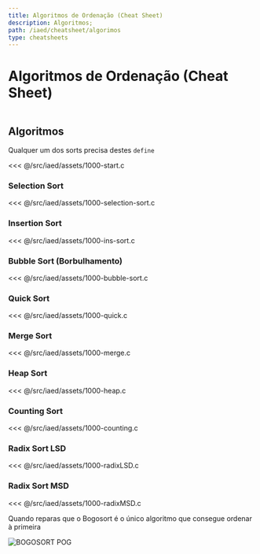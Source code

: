 ```yaml
---
title: Algoritmos de Ordenação (Cheat Sheet)
description: Algoritmos;
path: /iaed/cheatsheet/algorimos
type: cheatsheets
---
```


# Algoritmos de Ordenação (Cheat Sheet)

```toc

```

## Algoritmos

Qualquer um dos sorts precisa destes `define`

<<< @/src/iaed/assets/1000-start.c

### Selection Sort

<<< @/src/iaed/assets/1000-selection-sort.c

### Insertion Sort

<<< @/src/iaed/assets/1000-ins-sort.c

### Bubble Sort (Borbulhamento)

<<< @/src/iaed/assets/1000-bubble-sort.c

### Quick Sort

<<< @/src/iaed/assets/1000-quick.c

### Merge Sort

<<< @/src/iaed/assets/1000-merge.c

### Heap Sort

<<< @/src/iaed/assets/1000-heap.c

### Counting Sort

<<< @/src/iaed/assets/1000-counting.c

### Radix Sort LSD

<<< @/src/iaed/assets/1000-radixLSD.c

### Radix Sort MSD

<<< @/src/iaed/assets/1000-radixMSD.c

Quando reparas que o Bogosort é o único algoritmo que consegue ordenar à primeira

![BOGOSORT POG](https://miro.medium.com/max/919/1*vlRhlnh4-SKa6GVtYgJaHg.gif)
